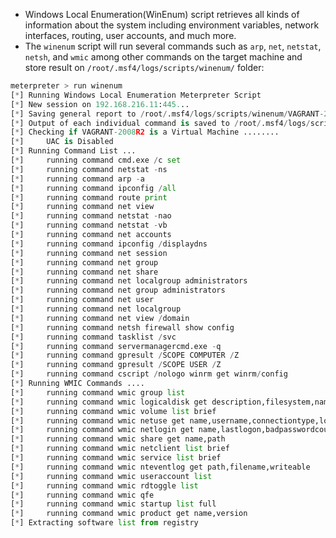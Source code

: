 - Windows Local Enumeration(WinEnum)  script retrieves all kinds of information about the system including environment variables, network interfaces, routing, user accounts, and much more.
- The `winenum` script will run several commands such as `arp`, `net`, `netstat`, `netsh`, and `wmic` among other commands on the target machine and store result on `/root/.msf4/logs/scripts/winenum/` folder:
```python
meterpreter > run winenum
[*] Running Windows Local Enumeration Meterpreter Script
[*] New session on 192.168.216.11:445...
[*] Saving general report to /root/.msf4/logs/scripts/winenum/VAGRANT-2008R2_20230316.5343/VAGRANT-2008R2_20230316.5343.txt
[*] Output of each individual command is saved to /root/.msf4/logs/scripts/winenum/VAGRANT-2008R2_20230316.5343
[*] Checking if VAGRANT-2008R2 is a Virtual Machine ........
[*] 	UAC is Disabled
[*] Running Command List ...
[*] 	running command cmd.exe /c set
[*] 	running command netstat -ns
[*] 	running command arp -a
[*] 	running command ipconfig /all
[*] 	running command route print
[*] 	running command net view
[*] 	running command netstat -nao
[*] 	running command netstat -vb
[*] 	running command net accounts
[*] 	running command ipconfig /displaydns
[*] 	running command net session
[*] 	running command net group
[*] 	running command net share
[*] 	running command net localgroup administrators
[*] 	running command net group administrators
[*] 	running command net user
[*] 	running command net localgroup
[*] 	running command net view /domain
[*] 	running command netsh firewall show config
[*] 	running command tasklist /svc
[*] 	running command servermanagercmd.exe -q
[*] 	running command gpresult /SCOPE COMPUTER /Z
[*] 	running command gpresult /SCOPE USER /Z
[*] 	running command cscript /nologo winrm get winrm/config
[*] Running WMIC Commands ....
[*] 	running command wmic group list
[*] 	running command wmic logicaldisk get description,filesystem,name,size
[*] 	running command wmic volume list brief
[*] 	running command wmic netuse get name,username,connectiontype,localname
[*] 	running command wmic netlogin get name,lastlogon,badpasswordcount
[*] 	running command wmic share get name,path
[*] 	running command wmic netclient list brief
[*] 	running command wmic service list brief
[*] 	running command wmic nteventlog get path,filename,writeable
[*] 	running command wmic useraccount list
[*] 	running command wmic rdtoggle list
[*] 	running command wmic qfe
[*] 	running command wmic startup list full
[*] 	running command wmic product get name,version
[*] Extracting software list from registry
```

